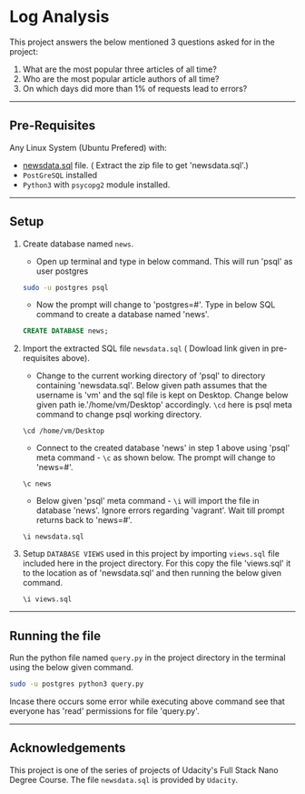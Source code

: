 # Log Analysis

This project answers the below mentioned 3 questions asked for in the project:

1. What are the most popular three articles of all time?
2. Who are the most popular article authors of all time?
3. On which days did more than 1% of requests lead to errors?

***

## Pre-Requisites

Any Linux System (Ubuntu Prefered) with:

- [newsdata.sql](https://d17h27t6h515a5.cloudfront.net/topher/2016/August/57b5f748_newsdata/newsdata.zip) file. ( Extract the zip file to get 'newsdata.sql'.)
- `PostGreSQL` installed
- `Python3` with `psycopg2` module installed.

***

## Setup

1. Create database named `news`.
    - Open up terminal and type in below command. This will run 'psql' as user postgres
    ``` bash
    sudo -u postgres psql
    ```
    - Now the prompt will change to 'postgres=#'. Type in below SQL command to create a database named 'news'.
    ``` SQL
    CREATE DATABASE news;
    ```

2. Import the extracted SQL file `newsdata.sql` ( Dowload link given in pre-requisites above).
    - Change to the current working directory of 'psql' to directory containing 'newsdata.sql'. Below given path assumes that the username is 'vm' and the sql file is kept on Desktop. Change below given path ie.'/home/vm/Desktop' accordingly. `\cd` here is psql meta command to change psql working directory.
    ``` PSQL
    \cd /home/vm/Desktop
    ```
    - Connect to the created database 'news' in step 1 above using 'psql' meta command - `\c` as shown below. The prompt will change to 'news=#'.
    ``` PSQL
    \c news
    ```
    - Below given 'psql' meta command - `\i` will import the file in database 'news'. Ignore errors regarding 'vagrant'. Wait till prompt returns back to 'news=#'.
    ``` PSQL
    \i newsdata.sql
    ```

3. Setup `DATABASE VIEWS` used in this project by importing `views.sql` file included here in the project directory. For this copy the file 'views.sql' it to the location as of 'newsdata.sql' and then running the below given command.

    ``` PSQL
    \i views.sql
    ```

***

## Running the file

Run the python file named `query.py` in the project directory in the terminal using the below given command.

``` bash
sudo -u postgres python3 query.py
```

Incase there occurs some error while executing above command see that everyone has 'read' permissions for file 'query.py'.

***

## Acknowledgements

This project is one of the series of projects of Udacity's Full Stack Nano Degree Course. The file `newsdata.sql` is provided by `Udacity`.